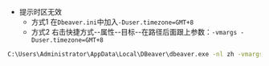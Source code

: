 * 提示时区无效
  * 方式1 在`Dbeaver.ini`中加入`-Duser.timezone=GMT+8`
  * 方式2 右击快捷方式--属性--目标--在路径后面跟上参数：`-vmargs -Duser.timezone=GMT+8`

```bash
C:\Users\Administrator\AppData\Local\DBeaver\dbeaver.exe -nl zh -vmargs -Duser.timezone=GMT+8
```
